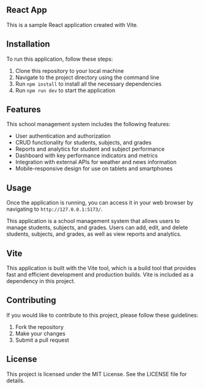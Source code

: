 ## React App
This is a sample React application created with Vite.

## Installation
To run this application, follow these steps:

1. Clone this repository to your local machine
2. Navigate to the project directory using the command line
3. Run `npm install` to install all the necessary dependencies
4. Run `npm run dev` to start the application

## Features
This school management system includes the following features:

- User authentication and authorization
- CRUD functionality for students, subjects, and grades
- Reports and analytics for student and subject performance
- Dashboard with key performance indicators and metrics
- Integration with external APIs for weather and news information
- Mobile-responsive design for use on tablets and smartphones


## Usage
Once the application is running, you can access it in your web browser by navigating to `http://127.0.0.1:5173/`.

This application is a school management system that allows users to manage students, subjects, and grades. Users can add, edit, and delete students, subjects, and grades, as well as view reports and analytics.

## Vite
This application is built with the Vite tool, which is a build tool that provides fast and efficient development and production builds. Vite is included as a dependency in this project.

## Contributing
If you would like to contribute to this project, please follow these guidelines:

1. Fork the repository
2. Make your changes
3. Submit a pull request
## License
This project is licensed under the MIT License. See the LICENSE file for details.